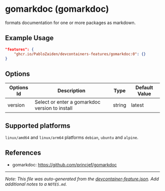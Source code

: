 
# gomarkdoc (gomarkdoc)

 formats documentation for one or more packages as markdown.

## Example Usage

```json
"features": {
    "ghcr.io/PabloZaiden/devcontainers-features/gomarkdoc:0": {}
}
```

## Options

| Options Id | Description | Type | Default Value |
|-----|-----|-----|-----|
| version | Select or enter a gomarkdoc version to install | string | latest |

<!-- markdownlint-disable MD041 -->

## Supported platforms

`linux/amd64` and `linux/arm64` platforms `debian`, `ubuntu` and `alpine`.

## References

- gomarkdoc: <https://github.com/princjef/gomarkdoc>


---

_Note: This file was auto-generated from the [devcontainer-feature.json](https://github.com/PabloZaiden/devcontainers-features/blob/main/src/gomarkdoc/devcontainer-feature.json).  Add additional notes to a `NOTES.md`._
